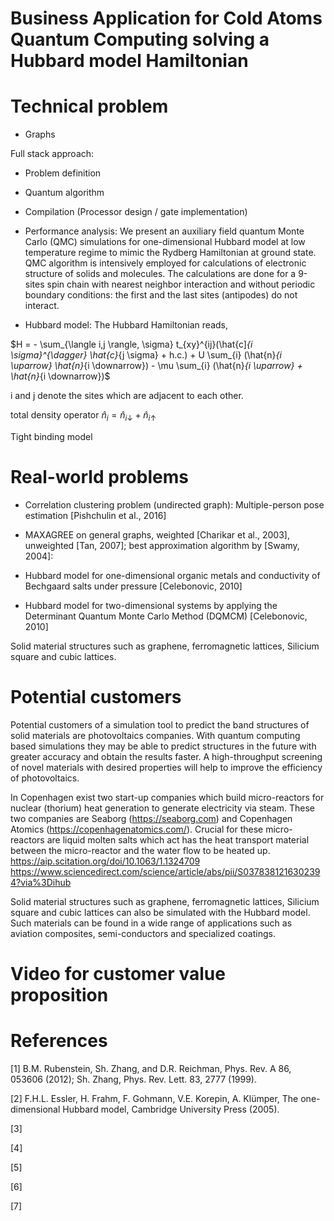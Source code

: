 # Business Application for Cold Atoms Quantum Computing solving a Hubbard model Hamiltonian


# Technical problem

- Graphs

Full stack approach:

- Problem definition

- Quantum algorithm

- Compilation (Processor design / gate implementation)

- Performance analysis: We present an auxiliary field quantum Monte Carlo (QMC) simulations for one-dimensional Hubbard model at low temperature regime to mimic the Rydberg Hamiltonian at ground state. QMC algorithm is intensively employed for calculations of electronic structure of solids and molecules. The calculations are done for a 9-sites spin chain with nearest neighbor interaction and without periodic boundary conditions: the first and the last sites (antipodes) do not interact.

- Hubbard model: The Hubbard Hamiltonian reads,

$H = - \sum_{\langle i,j \rangle, \sigma} t_{xy}^{ij}(\hat{c]_{i \sigma}^{\dagger} \hat{c}_{j \sigma} + h.c.) + U \sum_{i} (\hat{n}_{i \uparrow} \hat{n}_{i \downarrow}) - \mu \sum_{i} (\hat{n}_{i \uparrow} + \hat{n}_{i \downarrow})$

i and j denote the sites which are adjacent to each other.

total density operator $\hat{n}_i = \hat{n}_{i \downarrow} + \hat{n}_{i \uparrow}$

Tight binding model


# Real-world problems

- Correlation clustering problem (undirected graph): Multiple-person pose estimation [Pishchulin et al., 2016]

- MAXAGREE on general graphs, weighted [Charikar et al., 2003], unweighted [Tan, 2007]; best approximation algorithm by [Swamy, 2004]: 

- Hubbard model for one-dimensional organic metals and conductivity of Bechgaard salts under pressure [Celebonovic, 2010]

- Hubbard model for two-dimensional systems by applying the Determinant Quantum Monte Carlo Method (DQMCM) [Celebonovic, 2010]

Solid material structures such as graphene, ferromagnetic lattices, Silicium square and cubic lattices.

# Potential customers

Potential customers of a simulation tool to predict the band structures of solid materials are photovoltaics companies. With quantum computing based simulations they may be able to predict structures in the future with greater accuracy and obtain the results faster. A high-throughput screening of novel materials with desired properties will help to improve the efficiency of photovoltaics.

In Copenhagen exist two start-up companies which build micro-reactors for nuclear (thorium) heat generation to generate electricity via steam. These two companies are Seaborg (https://seaborg.com) and Copenhagen Atomics (https://copenhagenatomics.com/). Crucial for these micro-reactors are liquid molten salts which act has the heat transport material between the micro-reactor and the water flow to be heated up.
https://aip.scitation.org/doi/10.1063/1.1324709
https://www.sciencedirect.com/science/article/abs/pii/S0378381216302394?via%3Dihub

Solid material structures such as graphene, ferromagnetic lattices, Silicium square and cubic lattices can also be simulated with the Hubbard model. Such materials can be found in a wide range of applications such as aviation composites, semi-conductors and specialized coatings.


# Video for customer value proposition


# References

[1] B.M. Rubenstein, Sh. Zhang, and D.R. Reichman, Phys. Rev. A 86, 053606 (2012); Sh. Zhang, Phys. Rev. Lett. 83, 2777 (1999).

[2] F.H.L. Essler, H. Frahm, F. Gohmann, V.E. Korepin, A. Klümper, The one-dimensional Hubbard model, Cambridge University Press (2005).

[3]

[4]

[5]

[6]

[7]
